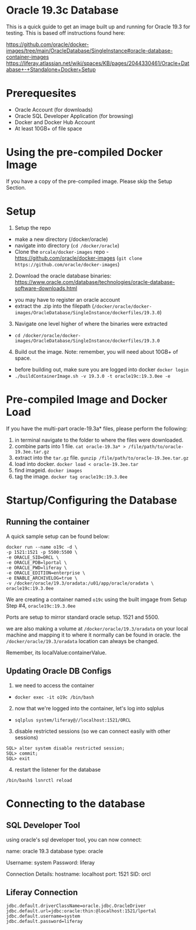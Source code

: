 # Oracle 19.3c Database
This is a quick guide to get an image built up and running for Oracle 19.3 for testing.  This is based off instructions found here:

https://github.com/oracle/docker-images/tree/main/OracleDatabase/SingleInstance#oracle-database-container-images 
https://liferay.atlassian.net/wiki/spaces/KB/pages/2044330461/Oracle+Database+-+Standalone+Docker+Setup

# Prerequesites
- Oracle Account (for downloads)
- Oracle SQL Developer Application (for browsing)
- Docker and Docker Hub Account
- At least 10GB+ of file space

# Using the pre-compiled Docker Image
If you have a copy of the pre-compiled image. Please skip the Setup Section.


# Setup

1. Setup the repo
- make a new directory (/docker/oracle)
- navigate into directory (`cd /docker/oracle`)
- Clone the `orcale/docker-images` repo - https://github.com/oracle/docker-images (`git clone https://github.com/oracle/docker-images`)

2. Download the oracle database binaries: https://www.oracle.com/database/technologies/oracle-database-software-downloads.html
- you may have to register an oracle account
- extract the .zip into the filepath (`/docker/oracle/docker-images/OracleDatabase/SingleInstance/dockerfiles/19.3.0`)

3. Navigate one level higher of where the binaries were extracted
- `cd /docker/oracle/docker-images/OracleDatabase/SingleInstance/dockerfiles/19.3.0`

4. Build out the image. Note: remember, you will need about 10GB+ of space.
- before building out, make sure you are logged into docker `docker login`
- `./buildContainerImage.sh -v 19.3.0 -t oracle19c:19.3.0ee -e`

# Pre-compiled Image and Docker Load
If you have the multi-part oracle-19.3a* files, please perform the following:
1. in terminal navigate to the folder to where the files were downloaded.
2. combine parts into 1 file. `cat oracle-19.3a* > /file/path/to/oracle-19.3ee.tar.gz`
3. extract into the `tar.gz` file. `gunzip /file/path/to/oracle-19.3ee.tar.gz`
4. load into docker. `docker load < oracle-19.3ee.tar`
5. find imageid. `docker images`
6. tag the image. `docker tag oracle19c:19.3.0ee`

# Startup/Configuring the Database

## Running the container
A quick sample setup can be found below:
```
docker run --name o19c -d \
-p 1521:1521 -p 5500:5500 \
-e ORACLE_SID=ORCL \
-e ORACLE_PDB=lportal \
-e ORACLE_PWD=liferay \
-e ORACLE_EDITION=enterprise \
-e ENABLE_ARCHIVELOG=true \
-v /docker/oracle/19.3/oradata:/u01/app/oracle/oradata \
oracle19c:19.3.0ee
```

We are creating a container named `o19c` using the built imgage from Setup Step #4, `oracle19c:19.3.0ee`

Ports are setup to mirror standard oracle setup. 1521 and 5500.

we are also making a volume at `/docker/oracle/19.3/oradata` on your local machine and mapping it to where it normally can be found in oracle.  the `/docker/oracle/19.3/oradata` location can always be changed.

Remember, its localValue:containerValue. 

## Updating Oracle DB Configs

1. we need to access the container
- `docker exec -it o19c /bin/bash`

2. now that we're logged into the container, let's log into sqlplus
- `sqlplus system/liferay@//localhost:1521/ORCL`

3. disable restricted sessions (so we can connect easily with other sessions)
```
SQL> alter system disable restricted session;
SQL> commit;
SQL> exit
```

4. restart the listener for the database
```
/bin/bash$ lsnrctl reload
```

# Connecting to the database

## SQL Developer Tool
using oracle's sql developer tool, you can now connect:

name: oracle 19.3
database type: oracle

Username: system
Password: liferay

Connection Details:
hostname: localhost
port: 1521
SID: orcl

## Liferay Connection

```
jdbc.default.driverClassName=oracle.jdbc.OracleDriver
jdbc.default.url=jdbc:oracle:thin:@localhost:1521/lportal
jdbc.default.username=system
jdbc.default.password=liferay
```